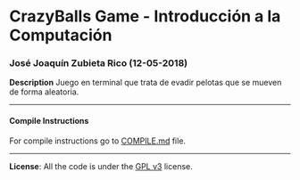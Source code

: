 # CrazyBalls Game - Introducción a la Computación
### José Joaquín Zubieta Rico (12-05-2018)

**Description**
Juego en terminal que trata de evadir pelotas que se mueven de forma aleatoria.

---

#### Compile Instructions

For compile instructions go to [COMPILE.md](./COMPILE.md) file.

---

**License**: All the code is under the [GPL v3](https://www.gnu.org/licenses/gpl-3.0.en.html) license.

